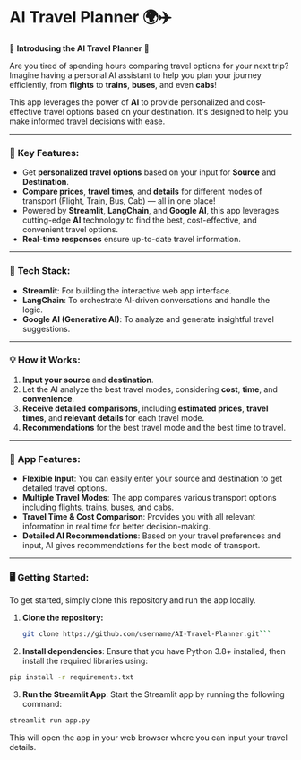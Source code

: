 # AI Travel Planner 🌍✈️

🚀 **Introducing the AI Travel Planner** 🚀

Are you tired of spending hours comparing travel options for your next trip? Imagine having a personal AI assistant to help you plan your journey efficiently, from **flights** to **trains**, **buses**, and even **cabs**!

This app leverages the power of **AI** to provide personalized and cost-effective travel options based on your destination. It's designed to help you make informed travel decisions with ease.

---

### 🌟 **Key Features:**
- Get **personalized travel options** based on your input for **Source** and **Destination**.
- **Compare prices**, **travel times**, and **details** for different modes of transport (Flight, Train, Bus, Cab) — all in one place!
- Powered by **Streamlit**, **LangChain**, and **Google AI**, this app leverages cutting-edge **AI** technology to find the best, cost-effective, and convenient travel options.
- **Real-time responses** ensure up-to-date travel information.

---

### 🔧 **Tech Stack:**
- **Streamlit**: For building the interactive web app interface.
- **LangChain**: To orchestrate AI-driven conversations and handle the logic.
- **Google AI (Generative AI)**: To analyze and generate insightful travel suggestions.

---

### 💡 **How it Works:**
1. **Input your source** and **destination**.
2. Let the AI analyze the best travel modes, considering **cost**, **time**, and **convenience**.
3. **Receive detailed comparisons**, including **estimated prices**, **travel times**, and **relevant details** for each travel mode.
4. **Recommendations** for the best travel mode and the best time to travel.

---

### 🎯 **App Features**:
- **Flexible Input**: You can easily enter your source and destination to get detailed travel options.
- **Multiple Travel Modes**: The app compares various transport options including flights, trains, buses, and cabs.
- **Travel Time & Cost Comparison**: Provides you with all relevant information in real time for better decision-making.
- **Detailed AI Recommendations**: Based on your travel preferences and input, AI gives recommendations for the best mode of transport.

---

### 🖥 **Getting Started:**
To get started, simply clone this repository and run the app locally.

1. **Clone the repository:**
   ```bash
   git clone https://github.com/username/AI-Travel-Planner.git```

2. **Install dependencies**: Ensure that you have Python 3.8+ installed, then install the required libraries using:
 ```bash
pip install -r requirements.txt
```

3. **Run the Streamlit App**: Start the Streamlit app by running the following command:
  ```bash
 streamlit run app.py
```
This will open the app in your web browser where you can input your travel details.
 


